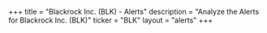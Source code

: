 +++
title = "Blackrock Inc. (BLK) - Alerts"
description = "Analyze the Alerts for Blackrock Inc. (BLK)"
ticker = "BLK"
layout = "alerts"
+++

